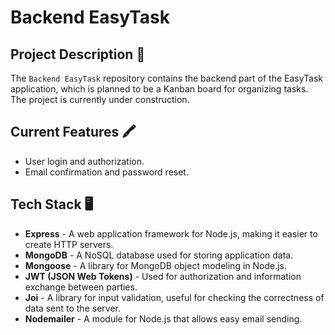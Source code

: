 # Backend EasyTask

## Project Description 📝

The `Backend EasyTask` repository contains the backend part of the EasyTask application, which is planned to be a Kanban board for organizing tasks. The project is currently under construction.

## Current Features 🖍️

- User login and authorization.
- Email confirmation and password reset.

## Tech Stack 🖥️

- **Express** - A web application framework for Node.js, making it easier to create HTTP servers.
- **MongoDB** - A NoSQL database used for storing application data.
- **Mongoose** - A library for MongoDB object modeling in Node.js.
- **JWT (JSON Web Tokens)** - Used for authorization and information exchange between parties.
- **Joi** - A library for input validation, useful for checking the correctness of data sent to the server.
- **Nodemailer** - A module for Node.js that allows easy email sending.

